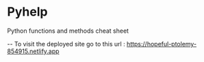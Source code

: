 # Pyhelp
Python functions and methods cheat sheet

-- To visit the deployed site go to this url : 
     https://hopeful-ptolemy-854915.netlify.app